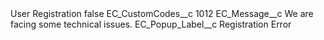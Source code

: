 <?xml version="1.0" encoding="UTF-8"?>
<CustomMetadata xmlns="http://soap.sforce.com/2006/04/metadata" xmlns:xsi="http://www.w3.org/2001/XMLSchema-instance" xmlns:xsd="http://www.w3.org/2001/XMLSchema">
    <label>User Registration</label>
    <protected>false</protected>
    <values>
        <field>EC_CustomCodes__c</field>
        <value xsi:type="xsd:string">1012</value>
    </values>
    <values>
        <field>EC_Message__c</field>
        <value xsi:type="xsd:string">We are facing some technical issues.</value>
    </values>
    <values>
        <field>EC_Popup_Label__c</field>
        <value xsi:type="xsd:string">Registration Error</value>
    </values>
</CustomMetadata>
